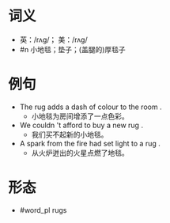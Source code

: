 # 词义
- 英：/rʌɡ/； 美：/rʌɡ/
- #n 小地毯；垫子；(盖腿的)厚毯子
# 例句
- The rug adds a dash of colour to the room .
	- 小地毯为房间增添了一点色彩。
- We couldn 't afford to buy a new rug .
	- 我们买不起新的小地毯。
- A spark from the fire had set light to a rug .
	- 从火炉迸出的火星点燃了地毯。
# 形态
- #word_pl rugs

